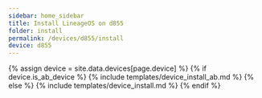```yaml
---
sidebar: home_sidebar
title: Install LineageOS on d855
folder: install
permalink: /devices/d855/install
device: d855
---
```

{% assign device = site.data.devices[page.device] %}
{% if device.is_ab_device %}
{% include templates/device_install_ab.md %}
{% else %}
{% include templates/device_install.md %}
{% endif %}
